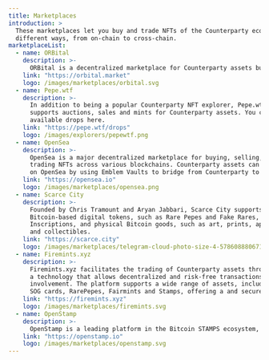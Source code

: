 ```yaml
---
title: Marketplaces
introduction: >
  These marketplaces let you buy and trade NFTs of the Counterparty ecosystem in
  different ways, from on-chain to cross-chain.
marketplaceList:
  - name: ORBital
    description: >-
      ORBital is a decentralized marketplace for Counterparty assets built on the Bitcoin blockchain. The platform features peer-to-peer trading, enabling seamless navigation and discovery of digital assets while fostering secure and efficient transactions.
    link: "https://orbital.market"
    logo: /images/marketplaces/orbital.svg
  - name: Pepe.wtf
    description: >-
      In addition to being a popular Counterparty NFT explorer, Pepe.wtf
      supports auctions, sales and mints for Counterparty assets. You can find
      available drops here.
    link: "https://pepe.wtf/drops"
    logo: /images/explorers/pepewtf.png
  - name: OpenSea
    description: >-
      OpenSea is a major decentralized marketplace for buying, selling, and
      trading NFTs across various blockchains. Counterparty assets can be traded
      on OpenSea by using Emblem Vaults to bridge from Counterparty to Ethereum.
    link: "https://opensea.io"
    logo: /images/marketplaces/opensea.png
  - name: Scarce City
    description: >-
      Founded by Chris Tramount and Aryan Jabbari, Scarce City supports
      Bitcoin-based digital tokens, such as Rare Pepes and Fake Rares, Ordinal
      Inscriptions, and physical Bitcoin goods, such as art, prints, apparel,
      and collectibles.
    link: "https://scarce.city"
    logo: /images/marketplaces/telegram-cloud-photo-size-4-5786088806716387708-x.jpg
  - name: Firemints.xyz
    description: >-
      Firemints.xyz facilitates the trading of Counterparty assets through atomic swaps,
      a technology that allows decentralized and risk-free transactions without third-party
      involvement. The platform supports a wide range of assets, including XCP tokens,
      SOG cards, RarePepes, Fairmints and Stamps, offering a and secure option for users.
    link: "https://firemints.xyz"
    logo: /images/marketplaces/firemints.svg
  - name: OpenStamp
    description: >-
      OpenStamp is a leading platform in the Bitcoin STAMPS ecosystem, offering comprehensive services including minting, trading, exploration, and leap functionality for stamps assets. It has expanded        its offerings to fully support Counterparty asset trading, providing users with a simple, efficient, and secure trading experience.
    link: "https://openstamp.io"
    logo: /images/marketplaces/openstamp.svg
---
```

